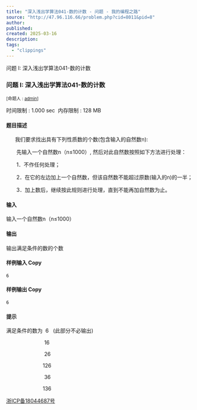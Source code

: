 ```yaml
---
title: "深入浅出学算法041-数的计数 - 问题 - 我的编程之路"
source: "http://47.96.116.66/problem.php?cid=8011&pid=8"
author:
published:
created: 2025-03-16
description:
tags:
  - "clippings"
---
```

问题 I: 深入浅出学算法041-数的计数

### 问题 I: 深入浅出学算法041-数的计数

<sub>[命题人 : <span id="creator"><a href="http://47.96.116.66/userinfo.php?user=admin">admin</a></span>]</sub>

时间限制 : 1.000 sec  内存限制 : 128 MB  
  

#### 题目描述

      我们要求找出具有下列性质数的个数(包含输入的自然数n):  

       先输入一个自然数n（n≤1000）, 然后对此自然数按照如下方法进行处理：  

       1．不作任何处理；  

       2．在它的左边加上一个自然数，但该自然数不能超过原数(输入的n)的一半；  

       3．加上数后，继续按此规则进行处理，直到不能再加自然数为止。  

#### 输入

输入一个自然数n（n≤1000）

#### 输出

输出满足条件的数的个数

#### 样例输入 Copy

```
6
```

#### 样例输出 Copy

```
6
```

#### 提示

满足条件的数为  6   (此部分不必输出)  

                          16  

                          26  

                         126  

                          36  

                         136  

  

[浙ICP备18044687号](http://beian.miit.gov.cn/)
